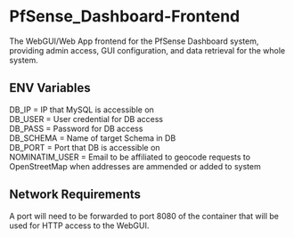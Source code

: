# PfSense_Dashboard-Frontend
The WebGUI/Web App frontend for the PfSense Dashboard system, providing admin access, GUI configuration, and data retrieval for the whole system.
  
## ENV Variables  
DB_IP = IP that MySQL is accessible on  
DB_USER = User credential for DB access  
DB_PASS = Password for DB access  
DB_SCHEMA = Name of target Schema in DB  
DB_PORT = Port that DB is accessible on  
NOMINATIM_USER = Email to be affiliated to geocode requests to OpenStreetMap when addresses are ammended or added to system
  
## Network Requirements
A port will need to be forwarded to port 8080 of the container that will be used for HTTP access to the WebGUI.
